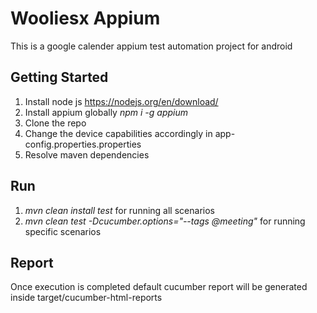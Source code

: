 # Wooliesx Appium
This is a google calender appium test automation project for android 

## Getting Started 

1. Install node js https://nodejs.org/en/download/
2. Install appium globally
*npm i -g appium*
3. Clone the repo
4. Change the device capabilities accordingly in app-config.properties.properties 
5. Resolve maven dependencies 

## Run

1. *mvn clean install test* for  running all scenarios 
2. *mvn clean test  -Dcucumber.options="--tags @meeting"*  for running specific scenarios 

## Report

Once execution is completed default cucumber report will be generated inside target/cucumber-html-reports




